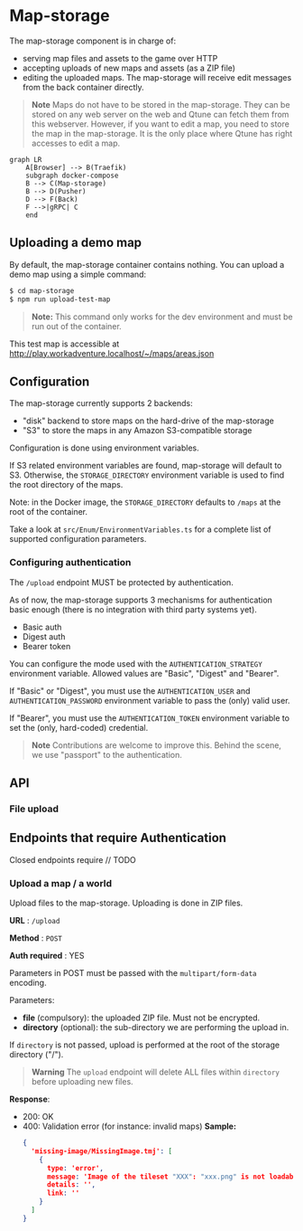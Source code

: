 # Map-storage

The map-storage component is in charge of:

- serving map files and assets to the game over HTTP
- accepting uploads of new maps and assets (as a ZIP file)
- editing the uploaded maps. The map-storage will receive edit messages from the back container directly.

> **Note**
> Maps do not have to be stored in the map-storage. They can be stored on any web server on the web and Qtune
> can fetch them from this webserver. However, if you want to edit a map, you need to store the map in the map-storage.
> It is the only place where Qtune has right accesses to edit a map.

```mermaid
graph LR
    A[Browser] --> B(Traefik)
    subgraph docker-compose
    B --> C(Map-storage)
    B --> D(Pusher)
    D --> F(Back)
    F -->|gRPC| C
    end
```

## Uploading a demo map

By default, the map-storage container contains nothing.
You can upload a demo map using a simple command:

```bash
$ cd map-storage
$ npm run upload-test-map
```

> **Note:**
> This command only works for the dev environment and must be run out of the container.

This test map is accessible at http://play.workadventure.localhost/~/maps/areas.json

## Configuration

The map-storage currently supports 2 backends:

- "disk" backend to store maps on the hard-drive of the map-storage
- "S3" to store the maps in any Amazon S3-compatible storage

Configuration is done using environment variables.

If S3 related environment variables are found, map-storage will default to S3.
Otherwise, the `STORAGE_DIRECTORY` environment variable is used to find the root directory of the maps.

Note: in the Docker image, the `STORAGE_DIRECTORY` defaults to `/maps` at the root of the container. 

Take a look at `src/Enum/EnvironmentVariables.ts` for a complete list of supported configuration parameters.

### Configuring authentication

The `/upload` endpoint MUST be protected by authentication.

As of now, the map-storage supports 3 mechanisms for authentication basic enough (there is no integration with third party systems yet).

- Basic auth
- Digest auth
- Bearer token

You can configure the mode used with the `AUTHENTICATION_STRATEGY` environment variable.
Allowed values are "Basic", "Digest" and "Bearer".

If "Basic" or "Digest", you must use the `AUTHENTICATION_USER` and `AUTHENTICATION_PASSWORD` environment variable to pass the (only) valid user.

If "Bearer", you must use the `AUTHENTICATION_TOKEN` environment variable to set the (only, hard-coded) credential.

> **Note**
> Contributions are welcome to improve this. Behind the scene, we use "passport" to the authentication.

## API

### File upload

## Endpoints that require Authentication

Closed endpoints require // TODO

### Upload a map / a world

Upload files to the map-storage. Uploading is done in ZIP files.

**URL** : `/upload`

**Method** : `POST`

**Auth required** : YES

Parameters in POST must be passed with the `multipart/form-data` encoding.

Parameters:

* **file** (compulsory): the uploaded ZIP file. Must not be encrypted.
* **directory** (optional): the sub-directory we are performing the upload in.

If `directory` is not passed, upload is performed at the root of the storage directory ("/").

> **Warning**
> The `upload` endpoint will delete ALL files within `directory` before uploading new files.

**Response**:

- 200: OK
- 400: Validation error (for instance: invalid maps)
  **Sample:**
  ```json
  {
    'missing-image/MissingImage.tmj': [
      {
        type: 'error',
        message: 'Image of the tileset "XXX": "xxx.png" is not loadable.',
        details: '',
        link: ''
      }
    ]
  }
  ```